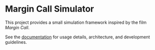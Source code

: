 # Margin Call Simulator

This project provides a small simulation framework inspired by the film *Margin Call*.

See the [documentation](docs/index.md) for usage details, architecture, and development guidelines.
